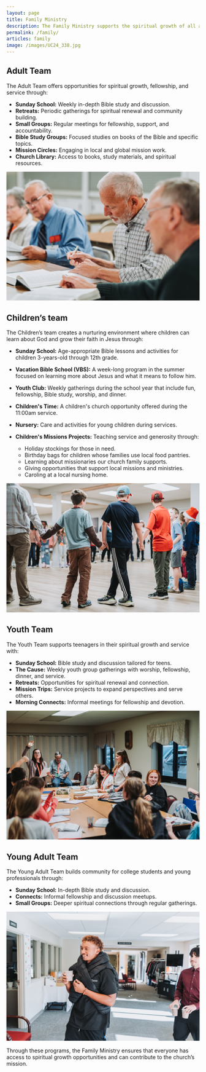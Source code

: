 ```yaml
---
layout: page
title: Family Ministry
description: The Family Ministry supports the spiritual growth of all ages within our church. Through tailored programs for adults, children, youth, and young adults—such as Sunday school, small groups, retreats, and mission opportunities—we foster faith and community. The Children's and Youth Teams offer age-appropriate activities and service projects, while the Young Adult Team provides support for college students and young professionals. Together, these ministries help everyone grow in faith.
permalink: /family/
articles: family
image: /images/UC24_338.jpg
---
```



## Adult Team

The Adult Team offers opportunities for spiritual growth, fellowship, and service through:
- **Sunday School:** Weekly in-depth Bible study and discussion.
- **Retreats:** Periodic gatherings for spiritual renewal and community building.
- **Small Groups:** Regular meetings for fellowship, support, and accountability.
- **Bible Study Groups:** Focused studies on books of the Bible and specific topics.
- **Mission Circles:** Engaging in local and global mission work.
- **Church Library:** Access to books, study materials, and spiritual resources.

![Adult Team](/images/UC24_148.jpg)

## Children’s team

The Children’s team creates a nurturing environment where children can learn about God and grow their faith in Jesus through:

- **Sunday School:** Age-appropriate Bible lessons and activities for children 3-years-old through 12th grade.
- **Vacation Bible School (VBS):** A week-long program in the summer focused on learning more about Jesus and what it means to follow him.
- **Youth Club:** Weekly gatherings during the school year that include fun, fellowship, Bible study, worship, and dinner.
- **Children's Time:** A children's church opportunity offered during the 11:00am service.
- **Nursery:** Care and activities for young children during services.
- **Children's Missions Projects:** Teaching service and generosity through:

    - Holiday stockings for those in need.
    - Birthday bags for children whose families use local food pantries.
    - Learning about missionaries our church family supports.
    - Giving opportunities that support local missions and ministries.
    - Caroling at a local nursing home.

 ![Adult Team](/images/UC24_574.jpg)

## Youth Team

The Youth Team supports teenagers in their spiritual growth and service with:

- **Sunday School:** Bible study and discussion tailored for teens.
- **The Cause:** Weekly youth group gatherings with worship, fellowship, dinner, and service.
- **Retreats:** Opportunities for spiritual renewal and connection.
- **Mission Trips:** Service projects to expand perspectives and serve others.
- **Morning Connects:** Informal meetings for fellowship and devotion.

![Adult Team](/images/UC24_594.jpg)

## Young Adult Team
The Young Adult Team builds community for college students and young professionals through:
- **Sunday School:** In-depth Bible study and discussion.
- **Connects:** Informal fellowship and discussion meetups.
- **Small Groups:** Deeper spiritual connections through regular gatherings.

![Adult Team](/images/UC24_196.jpg)

Through these programs, the Family Ministry ensures that everyone has access to spiritual growth opportunities and can contribute to the church’s mission.


